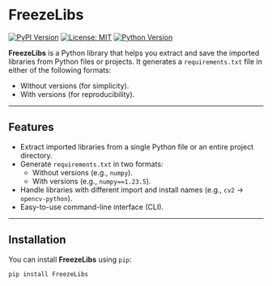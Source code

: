 # FreezeLibs

[![PyPI Version](https://img.shields.io/pypi/v/FreezeLibs)](https://pypi.org/project/FreezeLibs/)
[![License: MIT](https://img.shields.io/badge/License-MIT-blue.svg)](https://opensource.org/licenses/MIT)
[![Python Version](https://img.shields.io/badge/python-3.8+-blue.svg)](https://www.python.org/downloads/)

**FreezeLibs** is a Python library that helps you extract and save the imported libraries from Python files or projects. It generates a `requirements.txt` file in either of the following formats:
- Without versions (for simplicity).
- With versions (for reproducibility).

---

## Features

- Extract imported libraries from a single Python file or an entire project directory.
- Generate `requirements.txt` in two formats:
  - Without versions (e.g., `numpy`).
  - With versions (e.g., `numpy==1.23.5`).
- Handle libraries with different import and install names (e.g., `cv2` → `opencv-python`).
- Easy-to-use command-line interface (CLI).

---

## Installation

You can install **FreezeLibs** using `pip`:

```bash
pip install FreezeLibs
